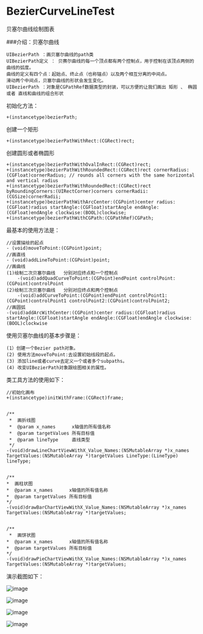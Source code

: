 # BezierCurveLineTest
贝塞尔曲线绘制图表

###介绍：贝塞尔曲线

    UIBezierPath ：画贝塞尔曲线的path类
    UIBezierPath定义 ： 贝赛尔曲线的每一个顶点都有两个控制点，用于控制在该顶点两侧的曲线的弧度。
    曲线的定义有四个点：起始点、终止点（也称锚点）以及两个相互分离的中间点。
    滑动两个中间点，贝塞尔曲线的形状会发生变化。
    UIBezierPath ：对象是CGPathRef数据类型的封装，可以方便的让我们画出 矩形 、 椭圆 或者 直线和曲线的组合形状
 
初始化方法：

    +(instancetype)bezierPath;
    
创建一个矩形

    +(instancetype)bezierPathWithRect:(CGRect)rect;
 
创建圆形或者椭圆形

    +(instancetype)bezierPathWithOvalInRect:(CGRect)rect;
    +(instancetype)bezierPathWithRoundedRect:(CGRect)rect cornerRadius:(CGFloat)cornerRadius; // rounds all corners with the same horizontal and vertical radius
    +(instancetype)bezierPathWithRoundedRect:(CGRect)rect byRoundingCorners:(UIRectCorner)corners cornerRadii:(CGSize)cornerRadii;
    +(instancetype)bezierPathWithArcCenter:(CGPoint)center radius:(CGFloat)radius startAngle:(CGFloat)startAngle endAngle:(CGFloat)endAngle clockwise:(BOOL)clockwise;
    +(instancetype)bezierPathWithCGPath:(CGPathRef)CGPath;
 
最基本的使用方法是：

    //设置描绘的起点
    - (void)moveToPoint:(CGPoint)point;
    //画直线
    - (void)addLineToPoint:(CGPoint)point;
    //画曲线
    (1)绘制二次贝塞尔曲线   分别对应终点和一个控制点
        -(void)addQuadCurveToPoint:(CGPoint)endPoint controlPoint:(CGPoint)controlPoint
    (2)绘制三次贝塞尔曲线   分别对应终点和两个控制点
        -(void)addCurveToPoint:(CGPoint)endPoint controlPoint1:(CGPoint)controlPoint1 controlPoint2:(CGPoint)controlPoint2;
    //画圆弧
    -(void)addArcWithCenter:(CGPoint)center radius:(CGFloat)radius startAngle:(CGFloat)startAngle endAngle:(CGFloat)endAngle clockwise:(BOOL)clockwise
 
 使用贝塞尔曲线的基本步骤是：

    (1）创建一个Bezier path对象。
    (2) 使用方法moveToPoint:去设置初始线段的起点。
    (3) 添加line或者curve去定义一个或者多个subpaths。
    (4) 改变UIBezierPath对象跟绘图相关的属性。
    

类工具方法的使用如下：

    //初始化画布
    +(instancetype)initWithFrame:(CGRect)frame;


    /**
     *  画折线图
     *  @param x_names      x轴值的所有值名称
     *  @param targetValues 所有目标值
     *  @param lineType     直线类型
     */
    -(void)drawLineChartViewWithX_Value_Names:(NSMutableArray *)x_names TargetValues:(NSMutableArray *)targetValues LineType:(LineType) lineType;


    /**
    *  画柱状图
    *  @param x_names      x轴值的所有值名称
    *  @param targetValues 所有目标值
    */
    -(void)drawBarChartViewWithX_Value_Names:(NSMutableArray *)x_names TargetValues:(NSMutableArray *)targetValues;


    /**
     *  画饼状图
    *  @param x_names      x轴值的所有值名称
    *  @param targetValues 所有目标值
    */
    -(void)drawPieChartViewWithX_Value_Names:(NSMutableArray *)x_names TargetValues:(NSMutableArray *)targetValues;


演示截图如下：

 ![image](https://github.com/xiayuanquan/BezierCurveLineTest/blob/master/BezierCurveLineTest/BezierCurveLineTest/screenshots/bar.png)
 
 ![image](https://github.com/xiayuanquan/BezierCurveLineTest/blob/master/BezierCurveLineTest/BezierCurveLineTest/screenshots/line1.png)
 
 ![image](https://github.com/xiayuanquan/BezierCurveLineTest/blob/master/BezierCurveLineTest/BezierCurveLineTest/screenshots/line2.png)
 
 ![image](https://github.com/xiayuanquan/BezierCurveLineTest/blob/master/BezierCurveLineTest/BezierCurveLineTest/screenshots/pie.png)
